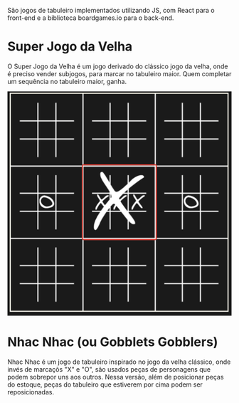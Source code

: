 São jogos de tabuleiro implementados utilizando JS, com React para o front-end e a biblioteca boardgames.io para o back-end.

# Super Jogo da Velha

O Super Jogo da Velha é um jogo derivado do clássico jogo da velha, onde é preciso vender subjogos, para marcar no tabuleiro maior. Quem completar um sequência no tabuleiro maior, ganha.

![](assets/super0.png)

# Nhac Nhac (ou Gobblets Gobblers)

Nhac Nhac é um jogo de tabuleiro inspirado no jogo da velha clássico, onde invés de marcaçõs "X" e "O", são usados peças de personagens que podem sobrepor uns aos outros. Nessa versão, além de posicionar peças do estoque, peças do tabuleiro que estiverem por cima podem ser reposicionadas.
